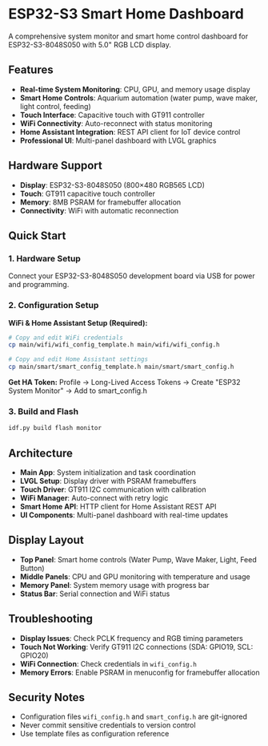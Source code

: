 # ESP32-S3 Smart Home Dashboard

A comprehensive system monitor and smart home control dashboard for ESP32-S3-8048S050 with 5.0" RGB LCD display.

## Features

- **Real-time System Monitoring**: CPU, GPU, and memory usage display
- **Smart Home Controls**: Aquarium automation (water pump, wave maker, light control, feeding)
- **Touch Interface**: Capacitive touch with GT911 controller
- **WiFi Connectivity**: Auto-reconnect with status monitoring
- **Home Assistant Integration**: REST API client for IoT device control
- **Professional UI**: Multi-panel dashboard with LVGL graphics

## Hardware Support

- **Display**: ESP32-S3-8048S050 (800×480 RGB565 LCD)
- **Touch**: GT911 capacitive touch controller
- **Memory**: 8MB PSRAM for framebuffer allocation
- **Connectivity**: WiFi with automatic reconnection

## Quick Start

### 1. Hardware Setup
Connect your ESP32-S3-8048S050 development board via USB for power and programming.

### 2. Configuration Setup
**WiFi & Home Assistant Setup (Required):**
```bash
# Copy and edit WiFi credentials
cp main/wifi/wifi_config_template.h main/wifi/wifi_config.h

# Copy and edit Home Assistant settings
cp main/smart/smart_config_template.h main/smart/smart_config.h
```
**Get HA Token:** Profile → Long-Lived Access Tokens → Create "ESP32 System Monitor" → Add to smart_config.h

### 3. Build and Flash
```bash
idf.py build flash monitor
```

## Architecture

- **Main App**: System initialization and task coordination
- **LVGL Setup**: Display driver with PSRAM framebuffers
- **Touch Driver**: GT911 I2C communication with calibration
- **WiFi Manager**: Auto-connect with retry logic
- **Smart Home API**: HTTP client for Home Assistant REST API
- **UI Components**: Multi-panel dashboard with real-time updates

## Display Layout

- **Top Panel**: Smart home controls (Water Pump, Wave Maker, Light, Feed Button)
- **Middle Panels**: CPU and GPU monitoring with temperature and usage
- **Memory Panel**: System memory usage with progress bar
- **Status Bar**: Serial connection and WiFi status

## Troubleshooting

- **Display Issues**: Check PCLK frequency and RGB timing parameters
- **Touch Not Working**: Verify GT911 I2C connections (SDA: GPIO19, SCL: GPIO20)
- **WiFi Connection**: Check credentials in `wifi_config.h`
- **Memory Errors**: Enable PSRAM in menuconfig for framebuffer allocation

## Security Notes

- Configuration files `wifi_config.h` and `smart_config.h` are git-ignored
- Never commit sensitive credentials to version control
- Use template files as configuration reference
